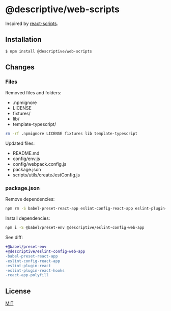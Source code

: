 # @descriptive/web-scripts

Inspired by [react-scripts](https://github.com/facebook/create-react-app/tree/v3.4.1/packages/react-scripts).

## Installation

```sh
$ npm install @descriptive/web-scripts
```

## Changes

### Files

Removed files and folders:

- .npmignore
- LICENSE
- fixtures/
- lib/
- template-typescript/

```sh
rm -rf .npmignore LICENSE fixtures lib template-typescript
```

Updated files:

- README.md
- config/env.js
- config/webpack.config.js
- package.json
- scripts/utils/createJestConfig.js

### package.json

Remove dependencies:

```sh
npm rm -S babel-preset-react-app eslint-config-react-app eslint-plugin-react eslint-plugin-react-hooks react-app-polyfill
```

Install dependencies:

```sh
npm i -S @babel/preset-env @descriptive/eslint-config-web-app
```

See diff:

```diff
+@babel/preset-env
+@descriptive/eslint-config-web-app
-babel-preset-react-app
-eslint-config-react-app
-eslint-plugin-react
-eslint-plugin-react-hooks
-react-app-polyfill
```

## License

[MIT](https://github.com/facebook/create-react-app/blob/v3.4.1/packages/react-scripts/LICENSE)
